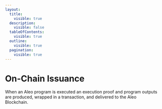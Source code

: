 ```yaml
---
layout:
  title:
    visible: true
  description:
    visible: false
  tableOfContents:
    visible: true
  outline:
    visible: true
  pagination:
    visible: true
---
```


# On-Chain Issuance

When an Aleo program is executed an execution proof and program outputs are produced, wrapped in a transaction, and delivered to the Aleo Blockchain.

```javascript
```
